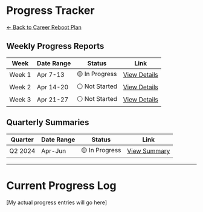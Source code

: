 # Progress Tracker

[← Back to Career Reboot Plan](README.md)

## Weekly Progress Reports

| Week   | Date Range | Status         | Link                               |
| ------ | ---------- | -------------- | ---------------------------------- |
| Week 1 | Apr 7-13   | 🟡 In Progress | [View Details](progress/week-1.md) |
| Week 2 | Apr 14-20  | ⚪ Not Started | [View Details](progress/week-2.md) |
| Week 3 | Apr 21-27  | ⚪ Not Started | [View Details](progress/week-3.md) |

## Quarterly Summaries

| Quarter | Date Range | Status         | Link                                |
| ------- | ---------- | -------------- | ----------------------------------- |
| Q2 2024 | Apr-Jun    | 🟡 In Progress | [View Summary](progress/q2-2024.md) |

---

<!-- TEMPLATE START
# Weekly Progress Log Template

[← Back to Career Reboot Plan](README.md)

## 📅 Week of [Start Date] - [End Date]
**Project:** [Project Name]
**Goal:** [Main Goal for the Week]

### ✅ Planned vs. Delivered

| Planned  | Delivered                     | Status |
| -------- | ----------------------------- | ------ |
| [Task 1] | [What was actually delivered] | ✅/❌  |
| [Task 2] | [What was actually delivered] | ✅/❌  |

### ⏱️ Time Tracking

| Feature     | Estimated | Actual  | Notes   |
| ----------- | --------- | ------- | ------- |
| [Feature 1] | [X] hrs   | [Y] hrs | [Notes] |
| [Feature 2] | [X] hrs   | [Y] hrs | [Notes] |

### 🐞 Issues & Solutions
- **Issue:** [Description]
  - **Solution:** [How it was fixed]
  - **Impact:** [What was affected]
  - **Prevention:** [How to prevent in future]

### 📊 Key Metrics
- Commits: [Number]
- Deployments: [Number]
- Tests Passed: [Number/Percentage]
- Code Coverage: [Percentage]

### 📘 Learnings & Insights
- **Technical:**
  - [Learning 1]
  - [Learning 2]
- **Process:**
  - [Process improvement 1]
  - [Process improvement 2]

### 🎯 Next Week's Focus
1. [Priority 1]
2. [Priority 2]
3. [Priority 3]

### 🔄 Process Adjustments
- **What worked well:**
  - [Point 1]
  - [Point 2]
- **What needs improvement:**
  - [Point 1]
  - [Point 2]
- **Action items for next week:**
  - [Action 1]
  - [Action 2]
TEMPLATE END -->

# Current Progress Log

[My actual progress entries will go here]
